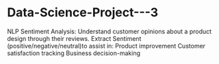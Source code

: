 # Data-Science-Project---3
NLP Sentiment Analysis: 
Understand customer opinions about a product design through their reviews. Extract Sentiment (positive/negative/neutral)to assist in:
Product improvement
Customer satisfaction tracking
Business decision-making
